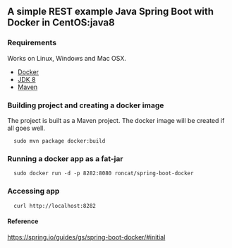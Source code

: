 ## A simple REST example Java Spring Boot with Docker in CentOS:java8

### Requirements
Works on Linux, Windows and Mac OSX.
* [Docker](https://www.docker.com/)
* [JDK 8](http://www.oracle.com/technetwork/java/javase/downloads/jdk8-downloads-2133151.html) 
* [Maven](https://maven.apache.org/)

### Building project and creating a docker image
The project is built as a Maven project. The docker image will be created if all goes well.

```
  sudo mvn package docker:build 
```

### Running a docker app as a fat-jar
```
  sudo docker run -d -p 8282:8080 roncat/spring-boot-docker
```

### Accessing app
``` 
  curl http://localhost:8282
```

#### Reference
https://spring.io/guides/gs/spring-boot-docker/#initial
